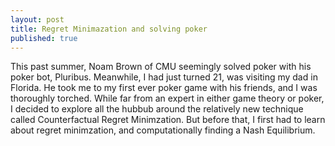 ```yaml
---
layout: post
title: Regret Minimazation and solving poker
published: true
---
```


This past summer, Noam Brown of CMU seemingly solved poker with his poker bot, Pluribus. Meanwhile, I had just turned 21, was visiting my dad in Florida. He took me to my first ever poker game with his friends, and I was thoroughly torched. While far from an expert in either game theory or poker, I decided to explore all the hubbub around the relatively new technique called Counterfactual Regret Minimzation. But before that, I first had to learn about regret minimzation, and computationally finding a Nash Equilibrium. 
